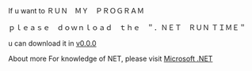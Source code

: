 If u want to ＲＵＮ　ＭＹ　ＰＲＯＧＲＡＭ

ｐｌｅａｓｅ　ｄｏｗｎｌｏａｄ　ｔｈｅ　＂．ＮＥＴ　ＲＵＮ ＴＩＭＥ＂

u can download it in [v0.0.0](https://github.com/HoTcpS/HomeworkSystem/releases/tag/0.0.0)

About more For knowledge of NET, please visit [Microsoft .NET](https://dotnet.microsoft.com/zh-cn/learn/dotnet/hello-world-tutorial/install)
